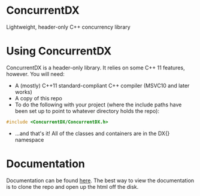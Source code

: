 ConcurrentDX
============

Lightweight, header-only C++ concurrency library

# Using ConcurrentDX
ConcurrentDX is a header-only library. It relies on some C++ 11 features, however. You will need:

  * A (mostly) C++11 standard-compliant C++ compiler (MSVC10 and later works)
  * A copy of this repo
  * To do the following with your project (where the include paths have been set up to point to whatever directory holds the repo):

```c++
#include <ConcurrentDX/ConcurrentDX.h>
```
  * ...and that's it! All of the classes and containers are in the DX{} namespace

# Documentation
Documentation can be found [here](/html/index.html). The best way to view the documentation is to clone the repo and open up the html off the disk.
